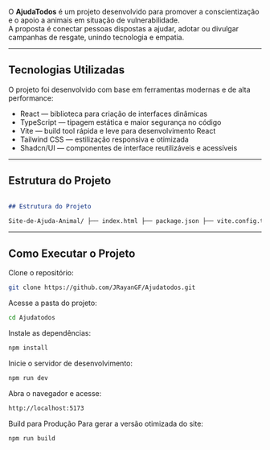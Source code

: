 O **AjudaTodos** é um projeto desenvolvido para promover a conscientização e o apoio a animais em situação de vulnerabilidade.  
A proposta é conectar pessoas dispostas a ajudar, adotar ou divulgar campanhas de resgate, unindo tecnologia e empatia.

---

## Tecnologias Utilizadas

O projeto foi desenvolvido com base em ferramentas modernas e de alta performance:

- React — biblioteca para criação de interfaces dinâmicas  
- TypeScript — tipagem estática e maior segurança no código  
- Vite — build tool rápida e leve para desenvolvimento React  
- Tailwind CSS — estilização responsiva e otimizada  
- Shadcn/UI — componentes de interface reutilizáveis e acessíveis  

---

## Estrutura do Projeto
```Markdown

## Estrutura do Projeto

Site-de-Ajuda-Animal/ ├── index.html ├── package.json ├── vite.config.ts ├── tsconfig.json ├── src/ │ ├── main.tsx │ ├── App.tsx │ ├── index.css │ └── componentes/ │ ├── Cabeçalho.tsx │ ├── HeroSection.tsx │ ├── AboutSection.tsx │ ├── ProjectSection.tsx │ ├── SolutionsSection.tsx │ ├── Rodapé.tsx │ └── UI/ (componentes reutilizáveis) ├── Attributions.md └── README.md
```
---

## Como Executar o Projeto

Clone o repositório:
```bash
git clone https://github.com/JRayanGF/Ajudatodos.git
```                        


Acesse a pasta do projeto:
```bash
cd Ajudatodos
```

Instale as dependências:
```bash
npm install
```

Inicie o servidor de desenvolvimento:
```bash
npm run dev
```

Abra o navegador e acesse:
```bash
http://localhost:5173
```

Build para Produção
Para gerar a versão otimizada do site:
```bash
npm run build
```
